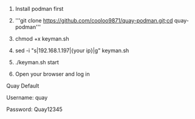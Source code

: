 1. Install podman first

2. '''git clone https://github.com/cooloo9871/quay-podman.git;cd quay-podman'''

3. chmod +x keyman.sh

4. sed -i "s|192.168.1.197|{your ip}|g" keyman.sh

5. ./keyman.sh start

6. Open your browser and log in

Quay Default 

Username: quay

Password: Quay12345

